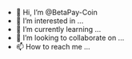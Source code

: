 - 👋 Hi, I’m @BetaPay-Coin
- 👀 I’m interested in ...
- 🌱 I’m currently learning ...
- 💞️ I’m looking to collaborate on ...
- 📫 How to reach me ...

<!---
BetaPay-Coin/BetaPay-Coin is a ✨ special ✨ repository because its `README.md` (this file) appears on your GitHub profile.
You can click the Preview link to take a look at your changes.
--->
